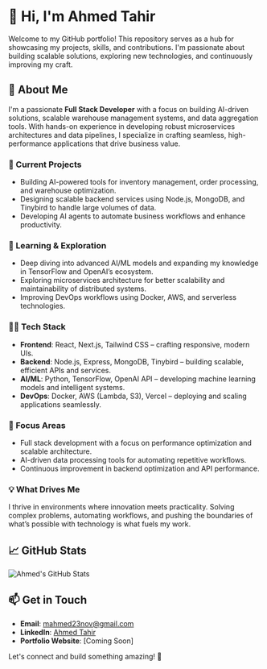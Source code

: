 # 👋 Hi, I'm Ahmed Tahir

Welcome to my GitHub portfolio! This repository serves as a hub for showcasing my projects, skills, and contributions. I'm passionate about building scalable solutions, exploring new technologies, and continuously improving my craft.

## 🚀 About Me  
I'm a passionate **Full Stack Developer** with a focus on building AI-driven solutions, scalable warehouse management systems, and data aggregation tools. With hands-on experience in developing robust microservices architectures and data pipelines, I specialize in crafting seamless, high-performance applications that drive business value.  

### 🔭 Current Projects  
- Building AI-powered tools for inventory management, order processing, and warehouse optimization.  
- Designing scalable backend services using Node.js, MongoDB, and Tinybird to handle large volumes of data.  
- Developing AI agents to automate business workflows and enhance productivity.  

### 🌱 Learning & Exploration  
- Deep diving into advanced AI/ML models and expanding my knowledge in TensorFlow and OpenAI’s ecosystem.  
- Exploring microservices architecture for better scalability and maintainability of distributed systems.  
- Improving DevOps workflows using Docker, AWS, and serverless technologies.  

### 👨‍💻 Tech Stack  
- **Frontend**: React, Next.js, Tailwind CSS – crafting responsive, modern UIs.  
- **Backend**: Node.js, Express, MongoDB, Tinybird – building scalable, efficient APIs and services.  
- **AI/ML**: Python, TensorFlow, OpenAI API – developing machine learning models and intelligent systems.  
- **DevOps**: Docker, AWS (Lambda, S3), Vercel – deploying and scaling applications seamlessly.  

### 🎯 Focus Areas  
- Full stack development with a focus on performance optimization and scalable architecture.   
- AI-driven data processing tools for automating repetitive workflows.  
- Continuous improvement in backend optimization and API performance.  

### 💡 What Drives Me  
I thrive in environments where innovation meets practicality. Solving complex problems, automating workflows, and pushing the boundaries of what’s possible with technology is what fuels my work.  

## 📈 GitHub Stats
![Ahmed's GitHub Stats](https://github-readme-stats.vercel.app/api?username=ahmedtahir2311&show_icons=true&theme=radical)

## 📫 Get in Touch
- **Email**: mahmed23nov@gmail.com
- **LinkedIn**: [Ahmed Tahir](https://www.linkedin.com/in/ahmedtahir2311/)
- **Portfolio Website**: [Coming Soon]

Let's connect and build something amazing! 🚀
